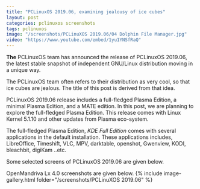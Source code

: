 ```yaml
---
title: "PCLinuxOS 2019.06, examining jealousy of ice cubes"
layout: post
categories: pclinuxos screenshots
tags: pclinuxos
image: "/screenshots/PCLinuXOS 2019.06/04 Dolphin File Manager.jpg"
video: "https://www.youtube.com/embed/1yu1YNSfRaQ"
---
```


**The** PCLinuxOS team has announced the release of PCLinuxOS 2019.06, the latest stable snapshot of independent GNU/Linux distribution moving in a unique way.

The PCLinuxOS team often refers to their distribution as very cool, so that ice cubes are jealous. The title of this post is derived from that idea.

PCLinuxOS 2019.06 release includes a full-fledged Plasma Edition, a minimal Plasma Edition, and a MATE edition. In this post, we are planning to explore the full-fledged Plasma Edition. This release comes with Linux Kernel 5.1.10 and other updates from Plasma eco-system.

The full-fledged Plasma Edition, *KDE Full Edition* comes with several applications in the default installation. These applications includes, LibreOffice, Timeshift, VLC, MPV, darktable, openshot, Gwenview, KODI, bleachbit, digiKam ..etc.

Some selected screens of PCLinuxOS 2019.06 are given below.

OpenMandriva Lx 4.0 screenshots are given below.
{% include image-gallery.html folder="/screenshots/PCLinuXOS 2019.06" %}
